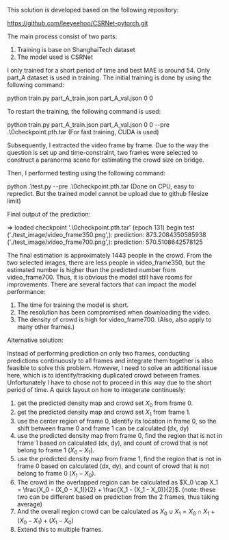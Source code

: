 This solution is developed based on the following repository:

https://github.com/leeyeehoo/CSRNet-pytorch.git

The main process consist of two parts:
1. Training is base on ShanghaiTech dataset
2. The model used is CSRNet

I only trained for a short period of time and best MAE is around 54. Only part_A dataset is used in training.
The initial training is done by using the following command:

python train.py part_A_train.json part_A_val.json 0 0

To restart the training, the following command is used:

python train.py part_A_train.json part_A_val.json 0 0 --pre .\0checkpoint.pth.tar
(For fast training, CUDA is used)

Subsequently, I extracted the video frame by frame.
Due to the way the question is set up and time-constraint, two frames were selected to construct a paranorma scene
for estimating the crowd size on bridge.

Then, I performed testing using the following command:

python .\test.py --pre .\0checkpoint.pth.tar
(Done on CPU, easy to repredict. But the trained model cannot be upload due to github filesize limit)

Final output of the prediction:

=> loaded checkpoint '.\0checkpoint.pth.tar' (epoch 131)
begin test
('./test_image/video_frame350.png',): prediction: 873.2084350585938
('./test_image/video_frame700.png',): prediction: 570.5108642578125

The final estimation is approximately 1443 people in the crowd. From the two selected images,
there are less people in video_frame350, but the estimated number is higher than the predicted number
from video_frame700. Thus, it is obvious the model still have rooms for improvements. There are
several factors that can impact the model performance:
1. The time for training the model is short.
2. The resolution has been compromised when downloading the video.
3. The density of crowd is high for video_frame700. (Also, also apply to many other frames.)

Alternative solution:

Instead of performing prediction on only two frames, conducting predictions continuously to all frames and integrate them together is also feasible to solve this problem. However, I need to solve an additional issue here, which is to identify/tracking duplicated crowd between frames. Unfortunately I have to chose not to proceed in this way due to the short period of time.
A quick layout on how to integerate continuesly:
1. get the predicted density map and crowd set $X_0$ from frame 0.
2. get the predicted density map and crowd set $X_1$ from frame 1.
3. use the center region of frame 0, identify its location in frame 0, so the shift between frame 0 and frame 1 can be calculated (dx, dy)
4. use the predicted density map from frame 0, find the region that is not in frame 1 based on calculated (dx, dy), and count of crowd that is not belong to frame 1 ($X_0 - X_1$).
5. use the predicted density map from frame 1, find the region that is not in frame 0 based on calculated (dx, dy), and count of crowd that is not belong to frame 0 ($X_1 - X_0$).
6. The crowd in the overlapped region can be calculated as $X_0 \cap X_1 = \frac{X_0 - (X_0 - X_1)}{2} + \frac{X_1 - (X_1 - X_0)}{2}$. (note: these two can be different based on prediction from the 2 frames, thus taking average)
7. And the overall region crowd can be calculated as $X_0 \cup X_1 = X_0 \cap X_1 + (X_0 - X_1) + (X_1 - X_0)$
8. Extend this to multiple frames.
